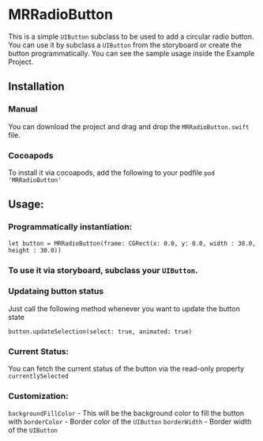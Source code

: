 # MRRadioButton

This is a simple `UIButton` subclass to be used to add a circular radio button. You can use it by subclass a `UIButton` from the storyboard or create the button programmatically. You can see the sample usage inside the Example Project.

## Installation
### Manual
You can download the project and drag and drop the `MRRadioButton.swift` file.

### Cocoapods
To install it via cocoapods, add the following to your podfile
`pod 'MRRadioButton'`

## Usage:
### Programmatically instantiation:
`let button = MRRadioButton(frame: CGRect(x: 0.0, y: 0.0, width : 30.0, height : 30.0))`
### To use it via storyboard, subclass your `UIButton`.

### Updataing button status
Just call the following method whenever you want to update the button state

`button.updateSelection(select: true, animated: true)`

### Current Status:
You can fetch the current status of the button via the read-only property `currentlySelected`

### Customization:
`backgroundFillColor` - This will be the background color to fill the button with
`borderColor` - Border color of the `UIButton`
`borderWidth` - Border width of the `UIButton`
